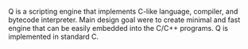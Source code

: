 Q is a scripting engine that implements C-like language, compiler, and bytecode interpreter. Main design goal were to create minimal and fast engine that can be easily embedded into the C/C++ programs. Q is implemented in standard C.
